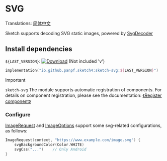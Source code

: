 # SVG

Translations: [简体中文](svg_zh.md)

Sketch supports decoding SVG static images, powered by [SvgDecoder]

## Install dependencies

`${LAST_VERSION}`: [![Download][version_icon]][version_link] (Not included 'v')

```kotlin
implementation("io.github.panpf.sketch4:sketch-svg:${LAST_VERSION}")
```

> [!IMPORTANT]
> `sketch-svg` The module supports automatic registration of components. For details
> on component registration, please see the
> documentation: [《Register component》](register_component.md)

### Configure

[ImageRequest] and [ImageOptions] support some svg-related configurations, as follows:

```kotlin
ImageRequest(context, "https://www.example.com/image.svg") {
    svgBackgroundColor(Color.WHITE)
    svgCss("...")    // Only Android
}
```

[version_icon]: https://img.shields.io/maven-central/v/io.github.panpf.sketch4/sketch-singleton

[version_link]: https://repo1.maven.org/maven2/io/github/panpf/sketch4/

[SvgDecoder]: ../../sketch-svg/src/commonMain/kotlin/com/github/panpf/sketch/decode/SvgDecoder.kt

[ImageRequest]: ../../sketch-core/src/commonMain/kotlin/com/github/panpf/sketch/request/ImageRequest.common.kt

[ImageOptions]: ../../sketch-core/src/commonMain/kotlin/com/github/panpf/sketch/request/ImageOptions.common.kt